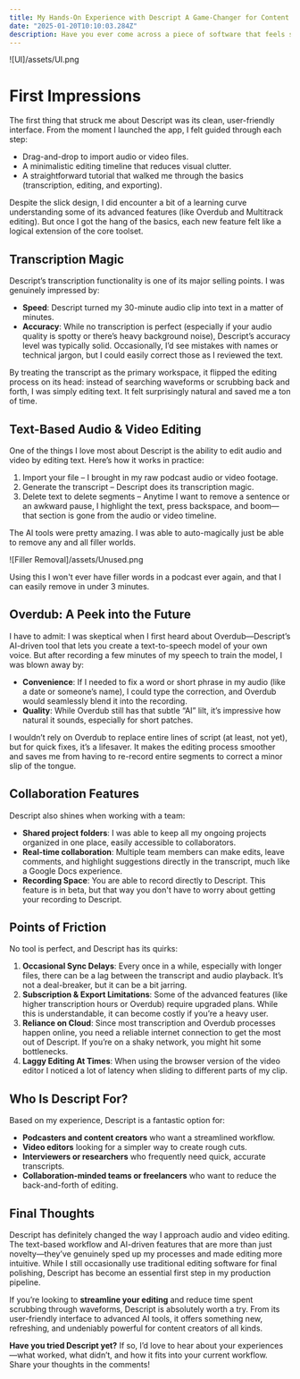 ```yaml
---
title: My Hands-On Experience with Descript A Game-Changer for Content Creation
date: "2025-01-20T10:10:03.284Z"
description: Have you ever come across a piece of software that feels so intuitive, you wonder how you managed without it? That’s exactly how I felt when I first started using Descript. As someone who regularly edits podcasts, creates videos, and transcribes interviews, Descript has quickly become one of my go-to tools. Below is a rundown of my experience and honest thoughts on this all-in-one platform.
---
```


![UI]/assets/UI.png

# First Impressions
The first thing that struck me about Descript was its clean, user-friendly interface. From the moment I launched the app, I felt guided through each step:

- Drag-and-drop to import audio or video files.
- A minimalistic editing timeline that reduces visual clutter.
- A straightforward tutorial that walked me through the basics (transcription, editing, and exporting).

Despite the slick design, I did encounter a bit of a learning curve understanding some of its advanced features (like Overdub and Multitrack editing). But once I got the hang of the basics, each new feature felt like a logical extension of the core toolset.

## Transcription Magic
Descript’s transcription functionality is one of its major selling points. I was genuinely impressed by:

- **Speed**: Descript turned my 30-minute audio clip into text in a matter of minutes.
- **Accuracy**: While no transcription is perfect (especially if your audio quality is spotty or there’s heavy background noise), Descript’s accuracy level was typically solid. Occasionally, I’d see mistakes with names or technical jargon, but I could easily correct those as I reviewed the text.

By treating the transcript as the primary workspace, it flipped the editing process on its head: instead of searching waveforms or scrubbing back and forth, I was simply editing text. It felt surprisingly natural and saved me a ton of time.

## Text-Based Audio & Video Editing
One of the things I love most about Descript is the ability to edit audio and video by editing text. Here’s how it works in practice:

1. Import your file – I brought in my raw podcast audio or video footage.
1. Generate the transcript – Descript does its transcription magic.
2. Delete text to delete segments – Anytime I want to remove a sentence or an awkward pause, I highlight the text, press backspace, and boom—that section is gone from the audio or video timeline.

The AI tools were pretty amazing. I was able to auto-magically just be able to remove any and all filler worlds. 

![Filler Removal]/assets/Unused.png

Using this I won't ever have filler words in a podcast ever again, and that I can easily remove in under 3 minutes. 

## Overdub: A Peek into the Future
I have to admit: I was skeptical when I first heard about Overdub—Descript’s AI-driven tool that lets you create a text-to-speech model of your own voice. But after recording a few minutes of my speech to train the model, I was blown away by:

- **Convenience**: If I needed to fix a word or short phrase in my audio (like a date or someone’s name), I could type the correction, and Overdub would seamlessly blend it into the recording.
- **Quality**: While Overdub still has that subtle “AI” lilt, it’s impressive how natural it sounds, especially for short patches.

I wouldn’t rely on Overdub to replace entire lines of script (at least, not yet), but for quick fixes, it’s a lifesaver. It makes the editing process smoother and saves me from having to re-record entire segments to correct a minor slip of the tongue.

## Collaboration Features
Descript also shines when working with a team:

- **Shared project folders**: I was able to keep all my ongoing projects organized in one place, easily accessible to collaborators.
- **Real-time collaboration**: Multiple team members can make edits, leave comments, and highlight suggestions directly in the transcript, much like a Google Docs experience.
- **Recording Space**: You are able to record directly to Descript. This feature is in beta, but that way you don't have to worry about getting your recording to Descript. 

## Points of Friction
No tool is perfect, and Descript has its quirks:

1. **Occasional Sync Delays**: Every once in a while, especially with longer files, there can be a lag between the transcript and audio playback. It’s not a deal-breaker, but it can be a bit jarring.
1. **Subscription & Export Limitations**: Some of the advanced features (like higher transcription hours or Overdub) require upgraded plans. While this is understandable, it can become costly if you’re a heavy user.
1. **Reliance on Cloud**: Since most transcription and Overdub processes happen online, you need a reliable internet connection to get the most out of Descript. If you’re on a shaky network, you might hit some bottlenecks.
2. **Laggy Editing At Times**: When using the browser version of the video editor I noticed a lot of latency when sliding to different parts of my clip.

## Who Is Descript For?
Based on my experience, Descript is a fantastic option for:

- **Podcasters and content creators** who want a streamlined workflow.
- **Video editors** looking for a simpler way to create rough cuts.
- **Interviewers or researchers** who frequently need quick, accurate transcripts.
- **Collaboration-minded teams or freelancers** who want to reduce the back-and-forth of editing.

## Final Thoughts
Descript has definitely changed the way I approach audio and video editing. The text-based workflow and AI-driven features that are more than just novelty—they’ve genuinely sped up my processes and made editing more intuitive. While I still occasionally use traditional editing software for final polishing, Descript has become an essential first step in my production pipeline.

If you’re looking to **streamline your editing** and reduce time spent scrubbing through waveforms, Descript is absolutely worth a try. From its user-friendly interface to advanced AI tools, it offers something new, refreshing, and undeniably powerful for content creators of all kinds.

**Have you tried Descript yet?** If so, I’d love to hear about your experiences—what worked, what didn’t, and how it fits into your current workflow. Share your thoughts in the comments!